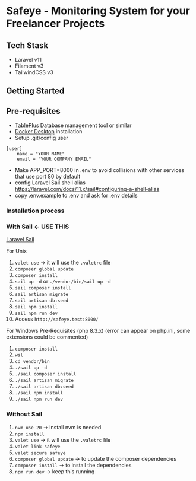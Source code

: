 # Safeye - Monitoring System for your Freelancer Projects

## Tech Stask

-   Laravel v11
-   Filament v3
-   TailwindCSS v3

## Getting Started

## Pre-requisites

-   [TablePlus](https://tableplus.com/) Database management tool or similar
-   [Docker Desktop](https://www.docker.com/products/docker-desktop/) installation
-   Setup .git/config user

```
[user]
    name = "YOUR NAME"
    email = "YOUR COMPANY EMAIL"
```

-   Make APP_PORT=8000 in .env to avoid collisions with other services that use port 80 by default
-   config Laravel Sail shell alias https://laravel.com/docs/11.x/sail#configuring-a-shell-alias
-   copy .env.example to .env and ask for .env details

### Installation process

### With Sail <- USE THIS

[Laravel Sail](https://laravel.com/docs/10.x/sail#introduction)

For Unix

1. `valet use` -> it will use the `.valetrc` file
2. `composer global update`
3. `composer install`
4. `sail up -d` or `./vendor/bin/sail up -d`
5. `sail composer install`
6. `sail artisan migrate`
7. `sail artisan db:seed`
8. `sail npm install`
9. `sail npm run dev`
10. Access `http://safeye.test:8000/`

For Windows
Pre-Requisites (php 8.3.x)
(error can appear on php.ini, some extensions could be commented)

1. `composer install`
2. `wsl`
3. `cd vendor/bin`
4. `./sail up -d`
5. `./sail composer install`
6. `./sail artisan migrate`
7. `./sail artisan db:seed`
8. `./sail npm install`
9. `./sail npm run dev`

### Without Sail

1. `nvm use 20` -> install nvm is needed
2. `npm install`
3. `valet use` -> it will use the `.valetrc` file
4. `valet link safeye`
5. `valet secure safeye`
6. `composer global update` -> to update the composer dependencies
7. `composer install` -> to install the dependencies
8. `npm run dev` -> keep this running
